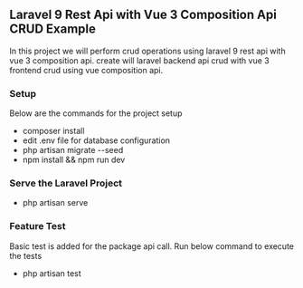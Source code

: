 ## Laravel 9 Rest Api with Vue 3 Composition Api CRUD Example
In this project we will perform crud operations using laravel 9 rest api with vue 3 composition api. create will laravel backend api crud with vue 3 frontend crud using vue composition api.

### Setup

Below are the commands for the project setup
- composer install
- edit .env file for database configuration
- php artisan migrate --seed
- npm install && npm run dev
### Serve the Laravel Project

- php artisan serve

### Feature Test

Basic test is added for the package api call. Run below command to execute the tests

- php artisan test
